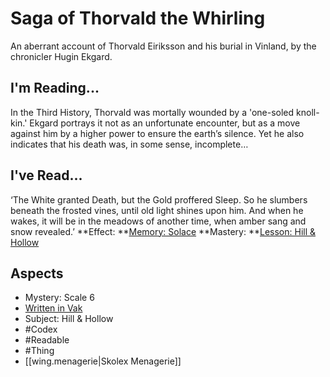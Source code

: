 # Saga of Thorvald the Whirling
An aberrant account of Thorvald Eiriksson and his burial in Vinland, by the chronicler Hugin Ekgard.
## I'm Reading...
In the Third History, Thorvald was mortally wounded by a 'one-soled knoll-kin.' Ekgard portrays it not as an unfortunate encounter, but as a move against him by a higher power to ensure the earth’s silence. Yet he also indicates that his death was, in some sense, incomplete…
## I've Read...
‘The White granted Death, but the Gold proffered Sleep. So he slumbers beneath the frosted vines, until old light shines upon him. And when he wakes, it will be in the meadows of another time, when amber sang and snow revealed.’
**Effect: **[Memory: Solace](https://uadaf.theevilroot.xyz/rowenarium/element/mem.solace)
**Mastery: **[Lesson: Hill & Hollow](https://uadaf.theevilroot.xyz/rowenarium/element/x.hill.hollow)
## Aspects
- Mystery: Scale 6
- [Written in Vak](https://uadaf.theevilroot.xyz/rowenarium/element/w.vak)
- Subject: Hill & Hollow
- #Codex
- #Readable
- #Thing
- [[wing.menagerie|Skolex Menagerie]]